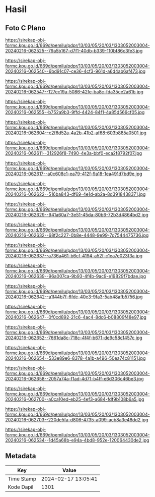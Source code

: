 # Hasil

## Foto C Plano

https://sirekap-obj-formc.kpu.go.id/669d/pemilu/pdpr/13/03/05/20/03/1303052003004-20240216-062525--79a5b167-d7f1-40db-b339-110bf86c3fe3.jpg

https://sirekap-obj-formc.kpu.go.id/669d/pemilu/pdpr/13/03/05/20/03/1303052003004-20240216-062540--6bd91c07-ce36-4cf3-961d-a6d4ab6af473.jpg

https://sirekap-obj-formc.kpu.go.id/669d/pemilu/pdpr/13/03/05/20/03/1303052003004-20240216-062547--127ec19a-5086-42fe-ba8c-fda35ce2a61b.jpg

https://sirekap-obj-formc.kpu.go.id/669d/pemilu/pdpr/13/03/05/20/03/1303052003004-20240216-062555--b752a9b3-9ffd-4424-84f1-4a85d566cf05.jpg

https://sirekap-obj-formc.kpu.go.id/669d/pemilu/pdpr/13/03/05/20/03/1303052003004-20240216-062604--c2f6d52a-4a2b-41b2-af68-603b885a0501.jpg

https://sirekap-obj-formc.kpu.go.id/669d/pemilu/pdpr/13/03/05/20/03/1303052003004-20240216-062611--312926f8-7490-4e3a-bbf0-eca2f8792f07.jpg

https://sirekap-obj-formc.kpu.go.id/669d/pemilu/pdpr/13/03/05/20/03/1303052003004-20240216-062617--a0c608c1-ea79-412f-9a18-1ea491d7bd9e.jpg

https://sirekap-obj-formc.kpu.go.id/669d/pemilu/pdpr/13/03/05/20/03/1303052003004-20240216-062622--516ba843-df69-4e1d-ab2a-8d3918438371.jpg

https://sirekap-obj-formc.kpu.go.id/669d/pemilu/pdpr/13/03/05/20/03/1303052003004-20240216-062629--941a60a7-3e51-45da-80b6-72b3d4864bd2.jpg

https://sirekap-obj-formc.kpu.go.id/669d/pemilu/pdpr/13/03/05/20/03/1303052003004-20240216-062632--68f2c227-0b8e-4448-9e99-7d7544475736.jpg

https://sirekap-obj-formc.kpu.go.id/669d/pemilu/pdpr/13/03/05/20/03/1303052003004-20240216-062637--a736a461-b6cf-4194-a52f-c1ea7e023f3a.jpg

https://sirekap-obj-formc.kpu.go.id/669d/pemilu/pdpr/13/03/05/20/03/1303052003004-20240216-062639--96a007ca-9b93-4f4b-9ac9-e19829f7bdae.jpg

https://sirekap-obj-formc.kpu.go.id/669d/pemilu/pdpr/13/03/05/20/03/1303052003004-20240216-062642--a1f44b7f-6fdc-40e3-9fa3-5ab48afb5756.jpg

https://sirekap-obj-formc.kpu.go.id/669d/pemilu/pdpr/13/03/05/20/03/1303052003004-20240216-062647--0f0cd892-21c6-4ac4-8dc6-b08809f48e97.jpg

https://sirekap-obj-formc.kpu.go.id/669d/pemilu/pdpr/13/03/05/20/03/1303052003004-20240216-062652--7661da8c-718c-4f4f-b671-de9c58c1457c.jpg

https://sirekap-obj-formc.kpu.go.id/669d/pemilu/pdpr/13/03/05/20/03/1303052003004-20240216-062654--533e89e6-8378-4a1b-a496-50ea74c81151.jpg

https://sirekap-obj-formc.kpu.go.id/669d/pemilu/pdpr/13/03/05/20/03/1303052003004-20240216-062658--2057a74a-f1ad-4d71-b4ff-e6d306c46be3.jpg

https://sirekap-obj-formc.kpu.go.id/669d/pemilu/pdpr/13/03/05/20/03/1303052003004-20240216-062700--a0ca10ed-eb25-4ef3-a684-fdf9b108b6a5.jpg

https://sirekap-obj-formc.kpu.go.id/669d/pemilu/pdpr/13/03/05/20/03/1303052003004-20240216-062703--220de5fa-d806-4735-a099-acb8a3e48dd2.jpg

https://sirekap-obj-formc.kpu.go.id/669d/pemilu/pdpr/13/03/05/20/03/1303052003004-20240216-062534--1d45a68b-e94a-4bd8-952e-120064430de2.jpg


## Metadata

| Key        | Value               |
| ---------- | ------------------- |
| Time Stamp | 2024-02-17 13:05:41 |
| Kode Dapil | 1301                |



